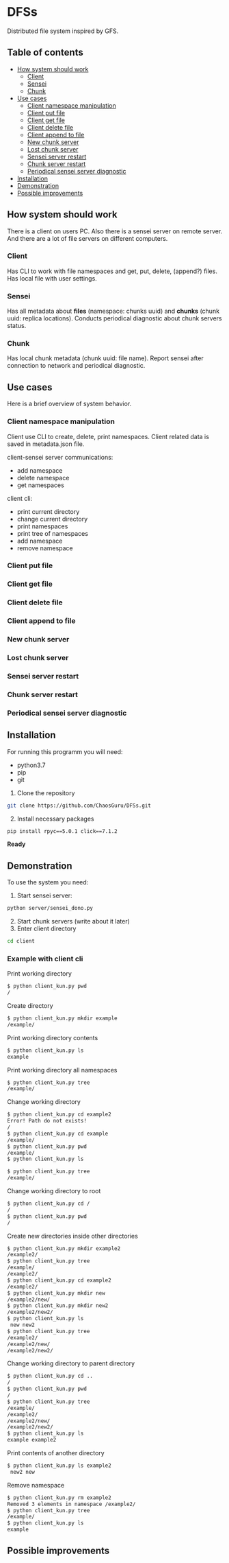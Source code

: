 # DFSs
Distributed file system inspired by GFS.

## Table of contents
- [How system should work](#how-system-should-work)
    - [Client](#client)
    - [Sensei](#sensei)
    - [Chunk](#chunk)
- [Use cases](#use-cases)
    - [Client namespace manipulation](#client-namespace-manipulation)
    - [Client put file](#client-put-file)
    - [Client get file](#client-get-file)
    - [Client delete file](#client-delete-file)
    - [Client append to file](#client-append-to-file)
    - [New chunk server](#new-chunk-server)
    - [Lost chunk server](#lost-chunk-server)
    - [Sensei server restart](#sensei-server-restart)
    - [Chunk server restart](#chunk-server-restart)
    - [Periodical sensei server diagnostic](#periodical-sensei-server-diagnostic)
- [Installation](#installation)
- [Demonstration](#demonstration)
- [Possible improvements](#possible-improvements)


## How system should work
There is a client on users PC.
Also there is a sensei server on remote server.
And there are a lot of file servers on different computers.

### Client
Has CLI to work with file namespaces and get, put, delete, (append?) files.
Has local file with user settings.

### Sensei
Has all metadata about **files** (namespace: chunks uuid) and **chunks** (chunk uuid: replica locations).
Conducts periodical diagnostic about chunk servers status.

### Chunk
Has local chunk metadata (chunk uuid: file name).
Report sensei after connection to network and periodical diagnostic.

## Use cases
Here is a brief overview of system behavior.

### Client namespace manipulation
Client use CLI to create, delete, print namespaces.
Client related data is saved in metadata.json file.

client-sensei server communications:
- add namespace
- delete namespace
- get namespaces

client cli:
- print current directory
- change current directory
- print namespaces
- print tree of namespaces
- add namespace
- remove namespace

### Client put file


### Client get file

### Client delete file

### Client append to file

### New chunk server

### Lost chunk server

### Sensei server restart

### Chunk server restart

### Periodical sensei server diagnostic


## Installation
For running this programm you will need:
- python3.7
- pip
- git

1. Clone the repository
```bash
git clone https://github.com/ChaosGuru/DFSs.git
```
2. Install necessary packages
```bash
pip install rpyc==5.0.1 click==7.1.2
```

**Ready**


## Demonstration

To use the system you need:
1. Start sensei server:
```bash
python server/sensei_dono.py 
```
2. Start chunk servers (write about it later)
3. Enter client directory
```bash
cd client
```

### Example with client cli
Print working directory
```bash
$ python client_kun.py pwd
/
```
Create directory
```bash
$ python client_kun.py mkdir example
/example/
```
Print working directory contents
```bash
$ python client_kun.py ls
example
```
Print working directory all namespaces
```bash
$ python client_kun.py tree
/example/
```
Change working directory
```bash
$ python client_kun.py cd example2
Error! Path do not exists!
/
$ python client_kun.py cd example
/example/
$ python client_kun.py pwd
/example/
$ python client_kun.py ls

$ python client_kun.py tree
/example/
```
Change working directory to root
```bash
$ python client_kun.py cd /
/
$ python client_kun.py pwd
/
```
Create new directories inside other directories
```bash
$ python client_kun.py mkdir example2
/example2/
$ python client_kun.py tree
/example/
/example2/
$ python client_kun.py cd example2
/example2/
$ python client_kun.py mkdir new
/example2/new/
$ python client_kun.py mkdir new2
/example2/new2/
$ python client_kun.py ls
 new new2
$ python client_kun.py tree
/example2/
/example2/new/
/example2/new2/
```
Change working directory to parent directory
```bash
$ python client_kun.py cd ..
/
$ python client_kun.py pwd
/
$ python client_kun.py tree
/example/
/example2/
/example2/new/
/example2/new2/
$ python client_kun.py ls
example example2
```
Print contents of another directory
```bash
$ python client_kun.py ls example2
 new2 new
```
Remove namespace
```bash
$ python client_kun.py rm example2
Removed 3 elements in namespace /example2/
$ python client_kun.py tree
/example/
$ python client_kun.py ls
example
```

## Possible improvements